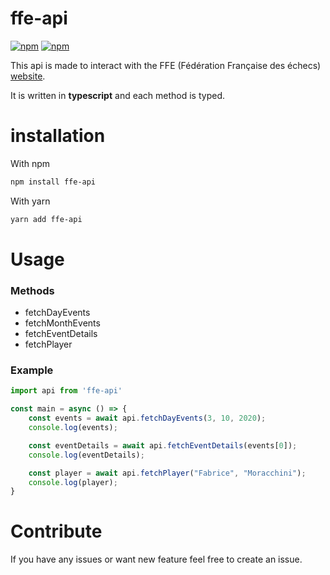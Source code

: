 # ffe-api
[![npm](https://img.shields.io/npm/v/ffe-api.svg)](https://www.npmjs.com/package/ffe-api)
[![npm](https://img.shields.io/npm/l/ffe-api.svg)](https://github.com/noeRls/FFE-api/blob/master/LICENSE)


This api is made to interact with the FFE (Fédération Française des échecs) [website](http://www.echecs.asso.fr/).

It is written in **typescript** and each method is typed.

# installation

With npm
```sh
npm install ffe-api
```

With yarn
```sh
yarn add ffe-api
```

# Usage

### Methods
- fetchDayEvents
- fetchMonthEvents
- fetchEventDetails
- fetchPlayer

### Example
```ts
import api from 'ffe-api'

const main = async () => {
    const events = await api.fetchDayEvents(3, 10, 2020);
    console.log(events);

    const eventDetails = await api.fetchEventDetails(events[0]);
    console.log(eventDetails);

    const player = await api.fetchPlayer("Fabrice", "Moracchini");
    console.log(player);
}
```

# Contribute

If you have any issues or want new feature feel free to create an issue.
